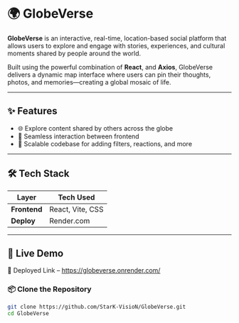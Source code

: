 # 🌍 GlobeVerse

**GlobeVerse** is an interactive, real-time, location-based social platform that allows users to explore and engage with stories, experiences, and cultural moments shared by people around the world.

Built using the powerful combination of **React**, and **Axios**, GlobeVerse delivers a dynamic map interface where users can pin their thoughts, photos, and memories—creating a global mosaic of life.

---

## ✨ Features

- 🌐 Explore content shared by others across the globe
- 🧭 Seamless interaction between frontend
- 🔧 Scalable codebase for adding filters, reactions, and more

---

## 🛠 Tech Stack

| Layer       | Tech Used                            |
|-------------|--------------------------------------|
| **Frontend**| React, Vite, CSS                     |
| **Deploy**  | Render.com                           |

---

## 📍 Live Demo
🔗 Deployed Link – https://globeverse.onrender.com/

### 📦 Clone the Repository

```bash
git clone https://github.com/StarK-VisioN/GlobeVerse.git
cd GlobeVerse
